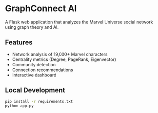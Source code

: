 # GraphConnect AI

A Flask web application that analyzes the Marvel Universe social network using graph theory and AI.

## Features
- Network analysis of 19,000+ Marvel characters
- Centrality metrics (Degree, PageRank, Eigenvector)
- Community detection
- Connection recommendations
- Interactive dashboard

## Local Development
```bash
pip install -r requirements.txt
python app.py
